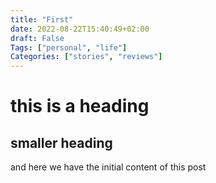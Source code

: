 ```yaml
---
title: "First"
date: 2022-08-22T15:40:49+02:00
draft: False
Tags: ["personal", "life"]
Categories: ["stories", "reviews"]
---
```


# this is a heading 
## smaller heading 


and here we have the initial content of this post